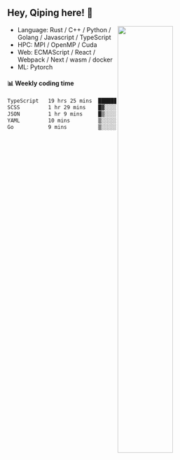 

## Hey, Qiping here! :wave:

[<img align="right" width="50%" src="https://github-readme-stats.vercel.app/api?username=ppppqp&theme=dark&show_icons=true">](https://metrics.lecoq.io/ppppqp?template=classic)



-   Language: Rust / C++ / Python / Golang / Javascript / TypeScript
-   HPC: MPI / OpenMP / Cuda
-   Web: ECMAScript / React / Webpack / Next / wasm / docker
-   ML: Pytorch



#### :bar_chart: Weekly coding time

<!--START_SECTION:waka-->

```txt
TypeScript   19 hrs 25 mins  █████████████████████▓░░░   86.58 %
SCSS         1 hr 29 mins    █▓░░░░░░░░░░░░░░░░░░░░░░░   06.67 %
JSON         1 hr 9 mins     █▒░░░░░░░░░░░░░░░░░░░░░░░   05.13 %
YAML         10 mins         ▒░░░░░░░░░░░░░░░░░░░░░░░░   00.77 %
Go           9 mins          ▒░░░░░░░░░░░░░░░░░░░░░░░░   00.69 %
```

<!--END_SECTION:waka-->
